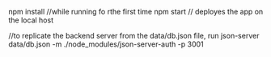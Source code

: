 npm install //while running fo rthe first time
npm start // deployes the app on the local host

//to replicate the backend server from the data/db.json file, run
json-server data/db.json -m ./node_modules/json-server-auth -p 3001
